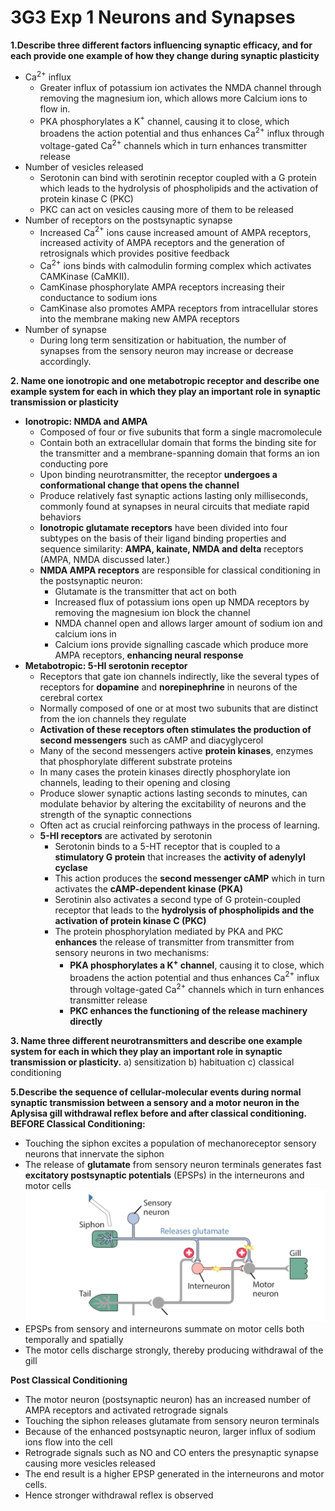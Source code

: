 # 3G3 Exp 1 Neurons and Synapses
**1.Describe three different factors influencing synaptic efficacy, and for each provide one example of how they change during synaptic plasticity**
- Ca$^{2+}$ influx
  - Greater influx of potassium ion activates the NMDA channel through removing the magnesium ion, which allows more Calcium ions to flow in.
  - PKA phosphorylates a K$^{+}$ channel, causing it to close, which broadens the action potential and thus enhances Ca$^{2+}$ influx through voltage-gated Ca$^{2+}$ channels which in turn enhances transmitter release
- Number of vesicles released
  - Serotonin can bind with serotinin receptor coupled with a G protein which leads to the hydrolysis of phospholipids and the activation of protein kinase C (PKC)
  - PKC can act on vesicles causing more of them to be released
- Number of receptors on the postsynaptic synapse
  - Increased Ca$^{2+}$ ions cause increased amount of AMPA receptors, increased activity of AMPA receptors and the generation of retrosignals which provides positive feedback
  - Ca$^{2+}$ ions binds with calmodulin  forming complex which activates CAMKinase (CaMKII).
  - CamKinase phosphorylate AMPA receptors increasing their conductance to sodium ions
  - CamKinase also promotes AMPA receptors from intracellular stores into the membrane making new AMPA receptors
- Number of synapse
  - During long term sensitization or habituation, the number of synapses from the sensory neuron may increase or decrease accordingly.

**2. Name one ionotropic and one metabotropic receptor and describe one example system for each in
which they play an important role in synaptic transmission or plasticity**
- **Ionotropic: NMDA and AMPA**
  - Composed of four or five subunits that form a single macromolecule
  - Contain both an extracellular domain that forms the binding site for the transmitter and a membrane-spanning domain that forms an ion conducting pore
  - Upon binding neurotransmitter, the receptor **undergoes a conformational change that opens the channel**
  - Produce relatively fast synaptic actions lasting only milliseconds, commonly found at synapses in neural circuits that mediate rapid behaviors
  - **Ionotropic glutamate receptors** have been divided into four subtypes on the basis of their ligand binding properties and sequence similarity: **AMPA, kainate, NMDA and delta** receptors (AMPA, NMDA discussed later.)
  - **NMDA AMPA receptors** are responsible for classical conditioning in the postsynaptic neuron:
    - Glutamate is the transmitter that act on both
    - Increased flux of potassium ions open up NMDA receptors by removing the magnesium ion block the channel
    - NMDA channel open and allows larger amount of sodium ion and calcium ions in
    - Calcium ions provide signalling cascade which produce more AMPA receptors, **enhancing neural response**
- **Metabotropic: 5-HI serotonin receptor**
  - Receptors that gate ion channels indirectly, like the several types of receptors for **dopamine** and **norepinephrine** in neurons of the cerebral cortex
  - Normally composed of one or at most two subunits that are distinct from the ion channels they regulate
  - **Activation of these receptors often stimulates the production of second messengers** such as cAMP and diacyglycerol
  - Many of the second messengers active **protein kinases**, enzymes that phosphorylate different substrate proteins
  - In many cases the protein kinases directly phosphorylate ion channels, leading to their opening and closing
  - Produce slower synaptic actions lasting seconds to minutes, can modulate behavior by altering the excitability of neurons and the strength of the synaptic connections
  - Often act as crucial reinforcing pathways in the process of learning.
  - **5-HI receptors** are activated by serotonin
    - Serotonin  binds to a 5-HT receptor that is coupled to a **stimulatory G protein** that increases the **activity of adenylyl cyclase**
    - This action produces the **second messenger cAMP** which in turn activates the **cAMP-dependent kinase (PKA)**
    - Serotinin also activates a second type of G protein-coupled receptor that leads to the **hydrolysis of phospholipids and the activation of protein kinase C (PKC)**
    - The protein phosphorylation mediated by PKA and PKC **enhances** the release of transmitter from transmitter from sensory neurons in two mechanisms:
      - **PKA phosphorylates a K$^{+}$ channel**, causing it to close, which broadens the action potential and thus enhances Ca$^{2+}$ influx through voltage-gated Ca$^{2+}$ channels which in turn enhances transmitter release
      - **PKC enhances the functioning of the release machinery directly**

**3. Name three different neurotransmitters and describe one example system for each in which they play
an important role in synaptic transmission or plasticity.**
  a) sensitization b) habituation c) classical conditioning

**5.Describe the sequence of cellular-molecular events during normal synaptic transmission between a
sensory and a motor neuron in the Aplysisa gill withdrawal reflex before and after classical conditioning.**
**BEFORE Classical Conditioning:**
- Touching the siphon excites a population of mechanoreceptor sensory neurons that innervate the siphon
- The release of **glutamate** from sensory neuron terminals generates fast **excitatory postsynaptic potentials** (EPSPs) in the interneurons and motor cells
![11](/assets/11_73svbx843.PNG)
- EPSPs from sensory and interneurons summate on motor cells both temporally and spatially
- The motor cells discharge strongly, thereby producing withdrawal of the gill

**Post Classical Conditioning**
- The motor neuron (postsynaptic neuron) has an increased number of AMPA receptors and activated retrograde signals
- Touching the siphon releases glutamate from sensory neuron terminals
- Because of the enhanced postsynaptic neuron, larger influx of sodium ions flow into the cell
- Retrograde signals such as NO and CO enters the presynaptic synapse causing more vesicles released
- The end result is a higher EPSP generated in the interneurons and motor cells.
- Hence stronger withdrawal reflex is observed
